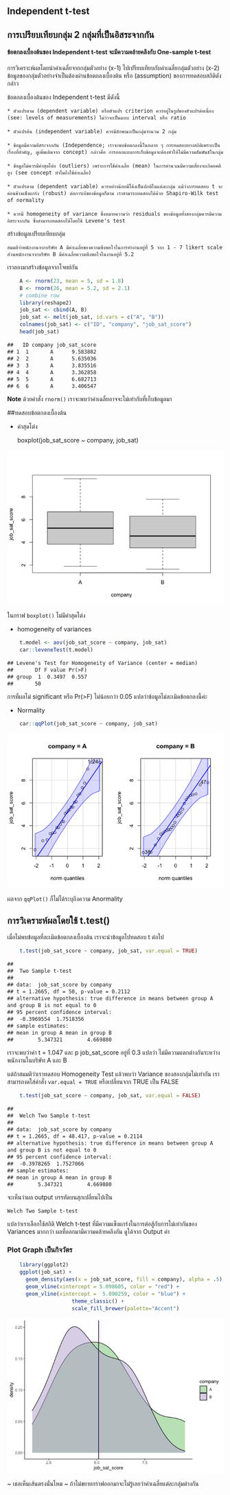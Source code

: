 ## Independent t-test

## การเปรียบเทียบกลุ่ม 2 กลุ่มที่เป็นอิสระจากกัน

#### ข้อตกลงเบื้องต้นของ Independent t-test จะมีความคล้ายคลึงกับ One-sample t-test

การวิเคราะห์ผลโดยนำค่าเฉลี่ยจากกลุ่มตัวอย่าง (x-1)
ไปเปรียบเทียบกับค่าเฉลี่ยกลุ่มตัวอย่าง (x-2)
ข้อมูลของกลุ่มตัวอย่างจำเป็นต้องผ่านข้อตกลงเบื้องต้น หรือ (assumption)
ของการทดสอบสถิติดังกล่าว

ข้อตกลงเบื้องต้นของ Independent t-test มีดังนี้

    * ตัวแปรตาม (dependent variable) หรือตัวแปร criterion ควรอยู่ในรูปของตัวแปรต่อเนื่อง (see: levels of measurements) ไม่ว่าจะเป็นแบบ interval หรือ ratio

    * ตัวแปรต้น (independent variable) ควรมีลักษณะเป็นกลุ่มจำนวน 2 กลุ่ม

    * ข้อมูลมีความอิสระจากกัน (Independence; เราจะพบข้อตกลงนี้ในหลาย ๆ การทดสอบทางสถิติเพราะเป็นเรื่องที่สำคัญ, ดูเพิ่มเติมจาก concept) กล่าวคือ การออกแบบการเก็บข้อมูลจะต้องทำให้ไม่มีความสัมพันธ์ในกลุ่ม

    * ข้อมูลไม่ควรมีค่าสุดโต่ง (outliers) เพราะการใช้ค่าเฉลี่ย (mean) ในการคำนวณมีความเสี่ยงจะเกิดอคติสูง (see concept ทำไมถึงใช้ค่าเฉลี่ย)

    * ตัวแปรตาม (dependent variable) ควรอย่างน้อยมีโค้งเป็นปกติในแต่ละกลุ่ม แม้ว่าการทดสอบ t จะค่อนข้างแข็งแกร่ง (robust) ต่อการเบ้ของข้อมูลก็ตาม เราสามารถทดสอบได้ด้วย Shapiro-Wilk test of normality

    * ควรมี homogeneity of variance ซึ่งหมายความว่า residuals ของข้อมูลทั้งสองกลุ่มควรมีความอิสระจากกัน ซึ่งสามารถทดสอบได้โดยใช้ Levene's test

สร้างข้อมูลเปรียบเทียบกลุ่ม

    สมมติว่าพนักงานจากบริษัท A มีค่าเฉลี่ยของความพึงพอใจในการทำงานอยู่ที่ 5 จาก 1 - 7 likert scale ส่วนพนักงานจากบริษัท B มีค่าเฉลี่ยความพึงพอใจในงานอยู่ที่ 5.2

เราลองมาสร้างข้อมูลจากโจทย์กัน

``` r
    A <- rnorm(23, mean = 5, sd = 1.8)
    B <- rnorm(26, mean = 5.2, sd = 2.1)
    # combine row
    library(reshape2)
    job_sat <- cbind(A, B)
    job_sat <- melt(job_sat, id.vars = c("A", "B"))
    colnames(job_sat) <- c("ID", "company", "job_sat_score")
    head(job_sat)
```

    ##   ID company job_sat_score
    ## 1  1       A      9.583882
    ## 2  2       A      5.635036
    ## 3  3       A      3.835516
    ## 4  4       A      3.362858
    ## 5  5       A      6.682713
    ## 6  6       A      3.406547

**Note** ด้วยคำสั่ง `rnorm()` เราจะพบว่าค่าเฉลี่ยอาจจะไม่เท่ากับที่เก็บข้อมูลมา

##ทดสอบข้อตกลงเบื้องต้น

-   ค่าสุดโต่ง

    boxplot(job_sat_score ~ company, job_sat)

![](docs/in_t_files/figure-markdown_strict/unnamed-chunk-2-1.png)

ในกราฟ `boxplot()` ไม่มีค่าสุดโต่ง

-   homogeneity of variances

``` r
    t.model <- aov(job_sat_score ~ company, job_sat)
    car::leveneTest(t.model)
```

    ## Levene's Test for Homogeneity of Variance (center = median)
    ##       Df F value Pr(>F)
    ## group  1  0.3497  0.557
    ##       50

การที่ผลไม่ significant หรือ Pr(&gt;F) ไม่น้อยกว่า 0.05 แปลว่าข้อมูลไม่ละเมิดข้อตกลงนี้ค่ะ

-   Normality

``` r
    car::qqPlot(job_sat_score ~ company, job_sat)
```

![](docs/in_t_files/figure-markdown_strict/unnamed-chunk-4-1.png)

ผลจาก `qqPlot()` ก็ไม่ได้ระบุถึงความ Anormality

## การวิเคราะห์ผลโดยใช้ t.test()

เมื่อไม่พบข้อมูลที่ละเมิดข้อตกลงเบื้องต้น เราจะนำข้อมูลไปทดสอบ t ต่อไป

``` r
    t.test(job_sat_score ~ company, job_sat, var.equal = TRUE)
```

    ## 
    ##  Two Sample t-test
    ## 
    ## data:  job_sat_score by company
    ## t = 1.2665, df = 50, p-value = 0.2112
    ## alternative hypothesis: true difference in means between group A and group B is not equal to 0
    ## 95 percent confidence interval:
    ##  -0.3969554  1.7518356
    ## sample estimates:
    ## mean in group A mean in group B 
    ##        5.347321        4.669880

เราจะพบว่าค่า t = 1.047 และ p job\_sat\_score อยู่ที่ 0.3 แปลว่า ไม่มีความแตกต่างกันระหว่างพนักงานในบริษัท A และ B

แต่ถ้าสมมติว่าเราทดสอบ Homogeneity Test แล้วพบว่า Variance ของสองกลุ่มไม่เท่ากัน เราสามารถงดใส่คำสั่ง `var.equal = TRUE` หรือเปลี่ยนจาก TRUE เป็น FALSE

``` r
    t.test(job_sat_score ~ company, job_sat, var.equal = FALSE)
```

    ## 
    ##  Welch Two Sample t-test
    ## 
    ## data:  job_sat_score by company
    ## t = 1.2665, df = 48.417, p-value = 0.2114
    ## alternative hypothesis: true difference in means between group A and group B is not equal to 0
    ## 95 percent confidence interval:
    ##  -0.3978265  1.7527066
    ## sample estimates:
    ## mean in group A mean in group B 
    ##        5.347321        4.669880

จะเห็นว่าผล output บรรทัดบนสุกเปลี่ยนไปเป็น

    Welch Two Sample t-test

แปลว่าเราเลือกใช้สถิติ Welch t-test ที่มีความแข็งแกร่งในการต่อสู้กับการไม่เท่ากันของ Variances มากกว่า ผลที่ออกมามีความคล้ายคลึงกัน ดูได้จาก Output ค่า

### Plot Graph เป็นกิจวัตร

``` r
    library(ggplot2)
    ggplot(job_sat) +
      geom_density(aes(x = job_sat_score, fill = company), alpha = .5) +
      geom_vline(xintercept = 5.098605, color = "red") +
      geom_vline(xintercept =  5.090259, color = "blue") +
                     theme_classic() +
                     scale_fill_brewer(palette="Accent")

```
![](docs/in_t_files/figure-markdown_strict/unnamed-chunk-7-1.png)

~ เธอเห็นเส้นตรงนั่นไหม ~ ถ้าไม่ขยายกราฟออกมาจะไม่รู้เลยว่าค่าเฉลี่ยแต่ละกลุ่มต่างกัน
